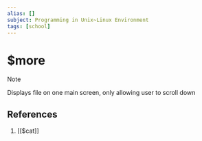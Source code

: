 ```yaml
---
alias: []
subject: Programming in Unix~Linux Environment
tags: [school]
---
```

# $more

>[!note]
> Displays file on one main screen, only allowing user to scroll down

## References
1. [[$cat]]